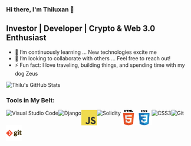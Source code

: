 ### Hi there, I'm Thiluxan 👋

## Investor | Developer | Crypto & Web 3.0 Enthusiast

<!--
<img align="right" alt="GIF" src="https://media.giphy.com/media/L8K62iTDkzGX6/giphy.gif?raw=true" width="500" height="320" /> 
-->
     
- 🌱 I’m continuously learning ... New technologies excite me
- 👯 I’m looking to collaborate with others ... Feel free to reach out!
- ⚡ Fun fact: I love traveling, building things, and spending time with my dog Zeus

![Thilu's GitHub Stats](https://github-readme-stats.vercel.app/api?username=thiluxan-s&show_icons=true)

### Tools in My Belt:
<img align="left" alt="Visual Studio Code" height="42px" src="https://raw.githubusercontent.com/jmnote/z-icons/master/svg/python.svg" />
<img align="left" alt="Django" height="42px" src="https://www.vectorlogo.zone/logos/djangoproject/djangoproject-icon.svg" />
<img align="left" alt="JavaScript" height="42px" src="https://raw.githubusercontent.com/github/explore/80688e429a7d4ef2fca1e82350fe8e3517d3494d/topics/javascript/javascript.png" />
<img align="left" alt="Solidity" height="42px" src="https://upload.wikimedia.org/wikipedia/commons/9/98/Solidity_logo.svg" />
<img align="left" alt="HTML5" height="42px" src="https://raw.githubusercontent.com/github/explore/80688e429a7d4ef2fca1e82350fe8e3517d3494d/topics/html/html.png" />
<img align="left" alt="CSS3" height="42px" src="https://raw.githubusercontent.com/github/explore/80688e429a7d4ef2fca1e82350fe8e3517d3494d/topics/css/css.png" />
<img align="left" alt="CSS3" height="42px" src="https://www.vectorlogo.zone/logos/sqlite/sqlite-icon.svg" />
<img align="left" alt="Git" height="42px" src="https://www.vectorlogo.zone/logos/firebase/firebase-icon.svg" />
<img align="left" alt="Git" height="42px" src="https://raw.githubusercontent.com/github/explore/80688e429a7d4ef2fca1e82350fe8e3517d3494d/topics/git/git.png" />



<!--
**thiluxan-s/thiluxan-s** is a ✨ _special_ ✨ repository because its `README.md` (this file) appears on your GitHub profile.
-->
